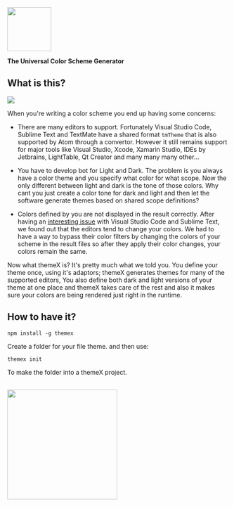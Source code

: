 
<img src="https://cloud.githubusercontent.com/assets/2157285/17261214/d2ee31f4-55e9-11e6-9e8e-4980ffe43c68.png" width="100" />

**The Universal Color Scheme Generator**

## What is this?

![](https://cloud.githubusercontent.com/assets/2157285/17261454/02b2b288-55eb-11e6-80da-c83b46e5e9d4.jpg)


When you're writing a color scheme you end up having some concerns:
- There are many editors to support. Fortunately Visual Studio Code, Sublime Text and TextMate have a shared format `tmTheme` that is also supported by Atom through a convertor. However it still remains support for major tools like Visual Studio, Xcode, Xamarin Studio, IDEs by Jetbrains, LightTable, Qt Creator and many many many other...

- You have to develop bot for Light and Dark. The problem is you always have a color theme and you specify what color for what scope. Now the only different between light and dark is the tone of those colors. Why cant you just create a color tone for dark and light and then let the software generate themes based on shared scope definitions?

- Colors defined by you are not displayed in the result correctly. After having an [interesting issue](https://github.com/Microsoft/vscode/issues/9629) with Visual Studio Code and Sublime Text, we found out that the editors tend to change your colors. We had to have a way to bypass their color filters by changing the colors of your scheme in the result files so after they apply their color changes, your colors remain the same.

Now what themeX is? It's pretty much what we told you. You define your theme once, using it's adaptors; themeX generates themes for many of the supported editors, You also define both dark and light versions of your theme at one place and themeX takes care of the rest and also it makes sure your colors are being rendered just right in the runtime.

## How to have it?
```
npm install -g themex
```
Create a folder for your file theme. and then use:
```
themex init
```
To make the folder into a themeX project.

<br/>
<a href="http://www.karyfoundation.org/">
    <img src="http://www.karyfoundation.org/foundation/logo/github-full-horse.png" width="250"/>
</a>